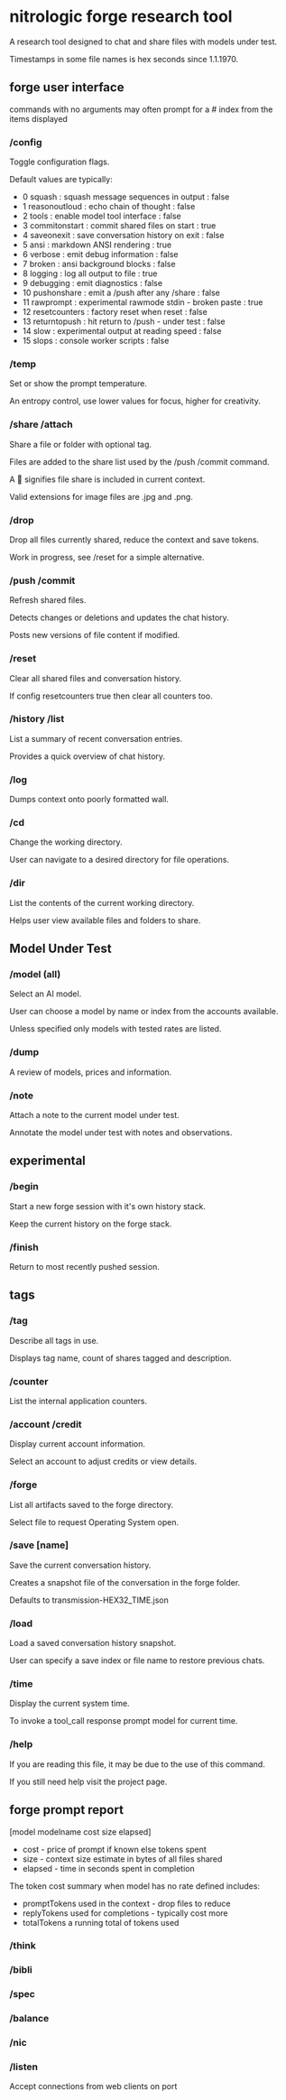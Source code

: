 # nitrologic forge research tool

A research tool designed to chat and share files with models under test.

Timestamps in some file names is hex seconds since 1.1.1970.

## forge user interface

commands with no arguments may often prompt for a # index from
the items displayed

### /config

Toggle configuration flags.

Default values are typically:

* 0 squash : squash message sequences in output : false
* 1 reasonoutloud : echo chain of thought : false
* 2 tools : enable model tool interface : false
* 3 commitonstart : commit shared files on start : true
* 4 saveonexit :  save conversation history on exit : false
* 5 ansi : markdown ANSI rendering : true
* 6 verbose : emit debug information : false
* 7 broken : ansi background blocks : false
* 8 logging : log all output to file : true
* 9 debugging : emit diagnostics : false
* 10 pushonshare : emit a /push after any /share : false
* 11 rawprompt : experimental rawmode stdin - broken paste : true
* 12 resetcounters : factory reset when reset : false
* 13 returntopush : hit return to /push - under test : false
* 14 slow : experimental output at reading speed : false
* 15 slops : console worker scripts : false

### /temp

Set or show the prompt temperature.

An entropy control, use lower values for focus, higher for creativity.

### /share /attach

Share a file or folder with optional tag.

Files are added to the share list used by the /push /commit command.

A 🔗 signifies file share is included in current context.

Valid extensions for image files are .jpg and .png.

### /drop

Drop all files currently shared, reduce the context and save tokens.

Work in progress, see /reset for a simple alternative.

### /push /commit

Refresh shared files. 

Detects changes or deletions and updates the chat history.

Posts new versions of file content if modified.

### /reset

Clear all shared files and conversation history.

If config resetcounters true then clear all counters too.

### /history /list

List a summary of recent conversation entries. 

Provides a quick overview of chat history.

### /log

Dumps context onto poorly formatted wall.

### /cd

Change the working directory. 

User can navigate to a desired directory for file operations.

### /dir

List the contents of the current working directory. 

Helps user view available files and folders to share.

## Model Under Test

### /model (all)

Select an AI model.

User can choose a model by name or index from the accounts available.

Unless specified only models with tested rates are listed.

### /dump

A review of models, prices and information.

### /note

Attach a note to the current model under test.

Annotate the model under test with notes and observations.

## experimental

### /begin

Start a new forge session with it's own history stack.

Keep the current history on the forge stack.

### /finish

Return to most recently pushed session.

## tags

### /tag

Describe all tags in use.

Displays tag name, count of shares tagged and description.

### /counter

List the internal application counters.

### /account /credit

Display current account information.

Select an account to adjust credits or view details.

### /forge

List all artifacts saved to the forge directory.

Select file to request Operating System open.

### /save [name]

Save the current conversation history. 

Creates a snapshot file of the conversation in the forge folder.

Defaults to transmission-HEX32_TIME.json

### /load

Load a saved conversation history snapshot.

User can specify a save index or file name to restore previous chats.


### /time

Display the current system time. 

To invoke a tool_call response prompt model for current time.


### /help

If you are reading this file, it may be due to the use of this command.

If you still need help visit the project page.

## forge prompt report

[model modelname cost size elapsed]

* cost - price of prompt if known else tokens spent
* size - context size estimate in bytes of all files shared
* elapsed - time in seconds spent in completion 

The token cost summary when model has no rate defined includes:

* promptTokens used in the context - drop files to reduce
* replyTokens used for completions - typically cost more
* totalTokens a running total of tokens used

### /think

### /bibli

### /spec

### /balance

### /nic

### /listen

Accept connections from web clients on port
